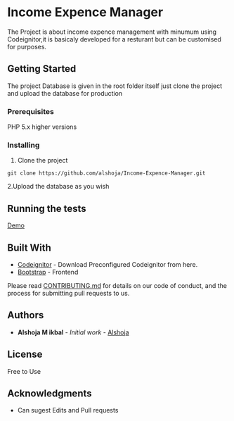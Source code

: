 # Income Expence Manager
The Project is about income expence management with minumum  using Codeignitor,it is basicaly developed for a resturant but can be customised for purposes.
## Getting Started

The project Database is given in the root folder itself just clone the project and upload the database for production

### Prerequisites

PHP 5.x higher versions

### Installing

1. Clone the project

```
git clone https://github.com/alshoja/Income-Expence-Manager.git
```
2.Upload the database as you wish

## Running the tests


[Demo](http://pepper.technalatus.com/)


## Built With

* [Codeignitor](https://github.com/alshoja/Codeignitor-configured) - Download Preconfigured Codeignitor from here.
* [Bootstrap](http://getbootstrap.com/) - Frontend



Please read [CONTRIBUTING.md](https://gist.github.com/PurpleBooth/b24679402957c63ec426) for details on our code of conduct, and the process for submitting pull requests to us.


## Authors

* **Alshoja M ikbal** - *Initial work* - [Alshoja ](https://github.com/alshoja)



## License

Free to Use

## Acknowledgments

* Can sugest Edits and Pull requests


